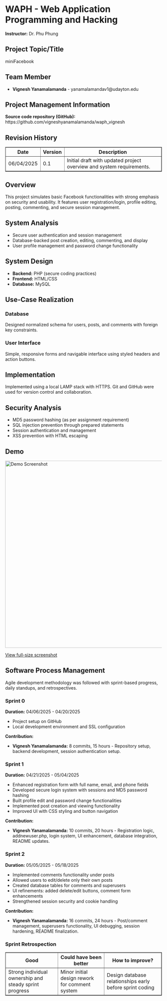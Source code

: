 <!DOCTYPE html>
<html lang="en">
<head>
  <meta charset="UTF-8">
  <title>miniFacebook - Project README</title>
</head>

<body>
  <h1>WAPH - Web Application Programming and Hacking</h1>
  <p><strong>Instructor:</strong> Dr. Phu Phung</p>

  <h2>Project Topic/Title</h2>
  <p>miniFacebook</p>

  <h2>Team Member</h2>
  <ul>
    <li><strong>Vignesh Yanamalamanda</strong> - yanamalamandav1@udayton.edu</li>
  </ul>

  <h2>Project Management Information</h2>
  <p><strong>Source code repository (GitHub):</strong> https://github.com/vigneshyanamalamanda/waph_vignesh</p>

  <h2>Revision History</h2>
  <table border="1">
    <tr><th>Date</th><th>Version</th><th>Description</th></tr>
    <tr><td>06/04/2025</td><td>0.1</td><td>Initial draft with updated project overview and system requirements.</td></tr>
  </table>

  <h2>Overview</h2>
  <p>This project simulates basic Facebook functionalities with strong emphasis on security and usability. It features user registration/login, profile editing, posting, commenting, and secure session management.</p>

  <h2>System Analysis</h2>
  <ul>
    <li>Secure user authentication and session management</li>
    <li>Database-backed post creation, editing, commenting, and display</li>
    <li>User profile management and password change functionality</li>
  </ul>

  <h2>System Design</h2>
  <ul>
    <li><strong>Backend:</strong> PHP (secure coding practices)</li>
    <li><strong>Frontend:</strong> HTML/CSS</li>
    <li><strong>Database:</strong> MySQL</li>
  </ul>

  <h2>Use-Case Realization</h2>
  <h3>Database</h3>
  <p>Designed normalized schema for users, posts, and comments with foreign key constraints.</p>

  <h3>User Interface</h3>
  <p>Simple, responsive forms and navigable interface using styled headers and action buttons.</p>

  <h2>Implementation</h2>
  <p>Implemented using a local LAMP stack with HTTPS. Git and GitHub were used for version control and collaboration.</p>

  <h2>Security Analysis</h2>
  <ul>
    <li>MD5 password hashing (as per assignment requirement)</li>
    <li>SQL injection prevention through prepared statements</li>
    <li>Session authentication and management</li>
    <li>XSS prevention with HTML escaping</li>
  </ul>

  <h2>Demo</h2>
  <img src="https://drive.google.com/uc?export=view&id=1HRDGYTv8llbB46eDDsuDCPX9CohnzLzZ" width="600" alt="Demo Screenshot" />
  <p><a href="https://drive.google.com/file/d/1HRDGYTv8llbB46eDDsuDCPX9CohnzLzZ/view?usp=drive_link">View full-size screenshot</a></p>

  <h2>Software Process Management</h2>
  <p>Agile development methodology was followed with sprint-based progress, daily standups, and retrospectives.</p>

  <h3>Sprint 0</h3>
  <p><strong>Duration:</strong> 04/06/2025 - 04/20/2025</p>
  <ul>
    <li>Project setup on GitHub</li>
    <li>Local development environment and SSL configuration</li>
  </ul>
  <p><strong>Contribution:</strong></p>
  <ul>
    <li><strong>Vignesh Yanamalamanda:</strong> 8 commits, 15 hours - Repository setup, backend development, session authentication setup.</li>
  </ul>

  <h3>Sprint 1</h3>
  <p><strong>Duration:</strong> 04/21/2025 - 05/04/2025</p>
  <ul>
    <li>Enhanced registration form with full name, email, and phone fields</li>
    <li>Developed secure login system with sessions and MD5 password hashing</li>
    <li>Built profile edit and password change functionalities</li>
    <li>Implemented post creation and viewing functionality</li>
    <li>Improved UI with CSS styling and button navigation</li>
  </ul>
  <p><strong>Contribution:</strong></p>
  <ul>
    <li><strong>Vignesh Yanamalamanda:</strong> 10 commits, 20 hours - Registration logic, addnewuser.php, login system, UI enhancement, database integration, README updates.</li>
  </ul>

  <h3>Sprint 2</h3>
  <p><strong>Duration:</strong> 05/05/2025 - 05/18/2025</p>
  <ul>
    <li>Implemented comments functionality under posts</li>
    <li>Allowed users to edit/delete only their own posts</li>
    <li>Created database tables for comments and superusers</li>
    <li>UI refinements: added delete/edit buttons, comment form enhancements</li>
    <li>Strengthened session security and cookie handling</li>
  </ul>
  <p><strong>Contribution:</strong></p>
  <ul>
    <li><strong>Vignesh Yanamalamanda:</strong> 16 commits, 24 hours - Post/comment management, superusers functionality, UI debugging, session hardening, README finalization.</li>
  </ul>

  <h3>Sprint Retrospection</h3>
  <table border="1">
    <tr><th>Good</th><th>Could have been better</th><th>How to improve?</th></tr>
    <tr>
      <td>Strong individual ownership and steady sprint progress</td>
      <td>Minor initial design rework for comment system</td>
      <td>Design database relationships early before sprint coding</td>
    </tr>
  </table>
</body>
</html>
